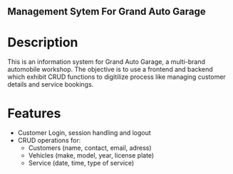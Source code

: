## Management Sytem For Grand Auto Garage

# Description
This is an information system for Grand Auto Garage, a multi-brand automobile workshop. The objective is to use a frontend and backend which exhibit CRUD functions to digitilize process like managing customer details and service bookings.

# Features
- Customer Login, session handling and logout
- CRUD operations for:
  - Customers (name, contact, email, adress)
  - Vehicles (make, model, year, license plate)
  - Service (date, time, type of service)